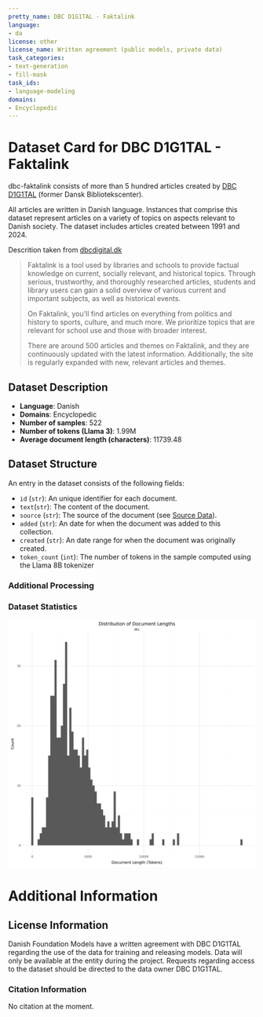 ```yaml
---
pretty_name: DBC D1G1TAL - Faktalink
language:
- da
license: other
license_name: Written agreement (public models, private data)
task_categories:
- text-generation
- fill-mask
task_ids:
- language-modeling
domains:
- Encyclopedic
---
```


# Dataset Card for DBC D1G1TAL - Faktalink

<!-- START-SHORT DESCRIPTION -->
dbc-faktalink consists of more than 5 hundred articles created by [DBC D1G1TAL](https://dbcdigital.dk/) (former Dansk Bibliotekscenter).
<!-- END-SHORT DESCRIPTION -->

All articles are written in Danish language. Instances that comprise this dataset represent articles on a variety of topics on aspects relevant to Danish society.
The dataset includes articles created between 1991 and 2024.

Descrition taken from [dbcdigital.dk](https://dbcdigital.dk/abonnementer-ydelser/faktalink/)

>Faktalink is a tool used by libraries and schools to provide factual knowledge on current, socially relevant, and historical topics. Through serious, trustworthy, and thoroughly researched articles, students and library users can gain a solid overview of various current and important subjects, as well as historical events.
>
>On Faktalink, you'll find articles on everything from politics and history to sports, culture, and much more. We prioritize topics that are relevant for school use and those with broader interest.
>
>There are around 500 articles and themes on Faktalink, and they are continuously updated with the latest information. Additionally, the site is regularly expanded with new, relevant articles and themes.




## Dataset Description

<!-- START-DESC-STATS -->
- **Language**: Danish
- **Domains**: Encyclopedic
- **Number of samples**: 522
- **Number of tokens (Llama 3)**: 1.99M
- **Average document length (characters)**: 11739.48
<!-- END-DESC-STATS -->


## Dataset Structure
An entry in the dataset consists of the following fields:

- `id` (`str`): An unique identifier for each document.
- `text`(`str`): The content of the document.
- `source` (`str`): The source of the document (see [Source Data](#source-data)).
- `added` (`str`): An date for when the document was added to this collection.
- `created` (`str`): An date range for when the document was originally created.
- `token_count` (`int`): The number of tokens in the sample computed using the Llama 8B tokenizer


### Additional Processing


### Dataset Statistics

<!-- START-DATASET PLOTS -->
<p align="center">
<img src="./images/dist_document_length.png" width="600" style="margin-right: 10px;" />
</p>
<!-- END-DATASET PLOTS -->


# Additional Information

## License Information
Danish Foundation Models have a written agreement with DBC D1G1TAL regarding the use of the data for training and releasing models. 
Data will only be available at the entity during the project. Requests regarding access to the dataset should be directed to the data owner DBC D1G1TAL.

### Citation Information

No citation at the moment.
